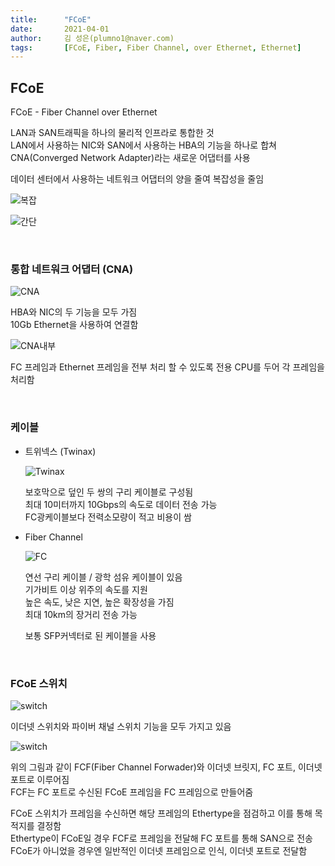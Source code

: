 ```yaml
---
title:      "FCoE"
date:       2021-04-01
author:     김 성은(plumno1@naver.com)
tags:       [FCoE, Fiber, Fiber Channel, over Ethernet, Ethernet]
---
```

## FCoE

FCoE - Fiber Channel over Ethernet

LAN과 SAN트래픽을 하나의 물리적 인프라로 통합한 것   
LAN에서 사용하는 NIC와 SAN에서 사용하는 HBA의 기능을 하나로 합쳐 CNA(Converged Network Adapter)라는 새로운 어댑터를 사용   
    
데이터 센터에서 사용하는 네트워크 어댑터의 양을 줄여 복잡성을 줄임    

![복잡](/assets/Complicate.png)   

![간단](/assets/Simple.png)    

&nbsp;

### 통합 네트워크 어댑터 (CNA)

![CNA](/assets/CNA.png)    

HBA와 NIC의 두 기능을 모두 가짐   
10Gb Ethernet을 사용하여 연결함    

![CNA내부](/assets/CNA_inside.png)    

FC 프레임과 Ethernet 프레임을 전부 처리 할 수 있도록 전용 CPU를 두어 각 프레임을 처리함   

&nbsp;

### 케이블

* 트위넥스 (Twinax)

  ![Twinax](/assets/Twinax.jpg)   

  보호막으로 덮인 두 쌍의 구리 케이블로 구성됨   
  최대 10미터까지 10Gbps의 속도로 데이터 전송 가능   
  FC광케이블보다 전력소모량이 적고 비용이 쌈   

* Fiber Channel
   
  ![FC](/assets/FC.jpg)   
  
  연선 구리 케이블 / 광학 섬유 케이블이 있음   
  기가비트 이상 위주의 속도를 지원   
  높은 속도, 낮은 지연, 높은 확장성을 가짐   
  최대 10km의 장거리 전송 가능   
     
  보통 SFP커넥터로 된 케이블을 사용   
    
&nbsp;
    
### FCoE 스위치

![switch](/assets/FCoE_Switch.jpg)   

이더넷 스위치와 파이버 채널 스위치 기능을 모두 가지고 있음

![switch](/assets/FCoE_Switch_inside.jpg)   

위의 그림과 같이 FCF(Fiber Channel Forwader)와 이더넷 브릿지, FC 포트, 이더넷 포트로 이루어짐    
FCF는 FC 포트로 수신된 FCoE 프레임을 FC 프레임으로 만들어줌   

FCoE 스위치가 프레임을 수신하면 해당 프레임의 Ethertype을 점검하고 이를 통해 목적지를 결정함   
Ethertype이 FCoE일 경우 FCF로 프레임을 전달해 FC 포트를 통해 SAN으로 전송    
FCoE가 아니었을 경우엔 일반적인 이더넷 프레임으로 인식, 이더넷 포트로 전달함

&nbsp;
